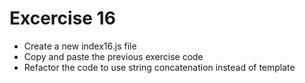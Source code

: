 # Excercise 16

* Create a new index16.js file
* Copy and paste the previous exercise code
* Refactor the code to use string concatenation instead of template
